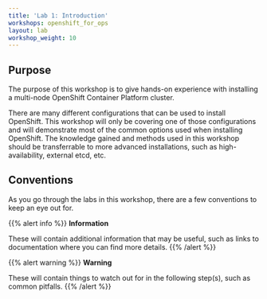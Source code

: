 ```yaml
---
title: 'Lab 1: Introduction'
workshops: openshift_for_ops
layout: lab
workshop_weight: 10
---
```


## Purpose

The purpose of this workshop is to give hands-on experience with installing a
multi-node OpenShift Container Platform cluster.

There are many different configurations that can be used to install OpenShift.
This workshop will only be covering one of those configurations and will
demonstrate most of the common options used when installing OpenShift. The
knowledge gained and methods used in this workshop should be transferrable
to more advanced installations, such as high-availability, external etcd, etc.

## Conventions

As you go through the labs in this workshop, there are a few conventions to
keep an eye out for.

{{% alert info %}}
**Information**

These will contain additional information that may be useful, such as
links to documentation where you can find more details.
{{% /alert %}}

{{% alert warning %}}
**Warning**

These will contain things to watch out for in the following step(s), such as
common pitfalls.
{{% /alert %}}
